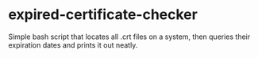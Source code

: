 # expired-certificate-checker

Simple bash script that locates all .crt files on a system, then queries their expiration dates and prints it out neatly.
